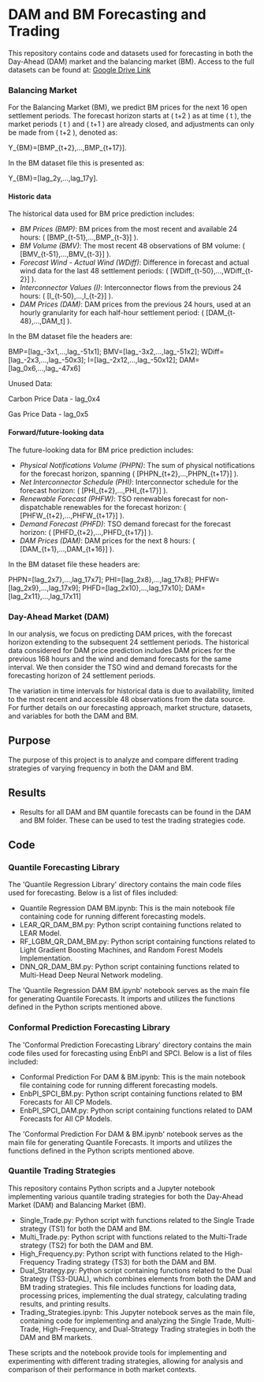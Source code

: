 # DAM and BM Forecasting and Trading

This repository contains code and datasets used for forecasting in both the Day-Ahead (DAM) market and the balancing market (BM).
Access to the full datasets can be found at: [Google Drive Link](https://drive.google.com/drive/u/0/folders/1GSJhwvhRZ5X5A0uJRZzkzCuJ8xu9kDcX)

### Balancing Market

For the Balancing Market (BM), we predict BM prices for the next 16 open settlement periods. The forecast horizon starts at \( t+2 \) as at time \( t \), the market periods \( t \) and \( t+1 \) are already closed, and adjustments can only be made from \( t+2 \), denoted as:

Y_{BM}=[BMP_{t+2},...,BMP_{t+17}].


In the BM dataset file this is presented as:

Y_{BM}=[lag_2y,...,lag_17y].


#### Historic data

The historical data used for BM price prediction includes:

- *BM Prices (BMP)*: BM prices from the most recent and available 24 hours: \( [BMP_{t-51},...,BMP_{t-3}] \).
- *BM Volume (BMV)*: The most recent 48 observations of BM volume: \( [BMV_{t-51},...,BMV_{t-3}] \).
- *Forecast Wind - Actual Wind (WDiff)*: Difference in forecast and actual wind data for the last 48 settlement periods: \( [WDiff_{t-50},...,WDiff_{t-2}] \).
- *Interconnector Values (I)*: Interconnector flows from the previous 24 hours: \( [I_{t-50},...,I_{t-2}] \).
- *DAM Prices (DAM)*: DAM prices from the previous 24 hours, used at an hourly granularity for each half-hour settlement period: \( [DAM_{t-48},...,DAM_t] \).

In the BM dataset file the headers are:

BMP=[lag_-3x1,...,lag_-51x1]; BMV=[lag_-3x2,...,lag_-51x2]; WDiff=[lag_-2x3,...,lag_-50x3]; I=[lag_-2x12,...,lag_-50x12]; DAM=[lag_0x6,...,lag_-47x6]

Unused Data:

Carbon Price Data - lag\_0x4

Gas Price Data - lag\_0x5

#### Forward/future-looking data

The future-looking data for BM price prediction includes:

- *Physical Notifications Volume (PHPN)*: The sum of physical notifications for the forecast horizon, spanning \( [PHPN_{t+2},...,PHPN_{t+17}] \).
- *Net Interconnector Schedule (PHI)*: Interconnector schedule for the forecast horizon: \( [PHI_{t+2},...,PHI_{t+17}] \).
- *Renewable Forecast (PHFW)*: TSO renewables forecast for non-dispatchable renewables for the forecast horizon: \( [PHFW_{t+2},...,PHFW_{t+17}] \).
- *Demand Forecast (PHFD)*: TSO demand forecast for the forecast horizon: \( [PHFD_{t+2},...,PHFD_{t+17}] \).
- *DAM Prices (DAM)*: DAM prices for the next 8 hours: \( [DAM_{t+1},...,DAM_{t+16}] \).

In the BM dataset file these headers are:

PHPN=[lag_2x7},...,lag_17x7]; PHI=[lag_2x8},...,lag_17x8]; PHFW=[lag_2x9},...,lag_17x9]; PHFD=[lag_2x10},...,lag_17x10]; DAM=[lag_2x11},...,lag_17x11]  

### Day-Ahead Market (DAM)
In our analysis, we focus on predicting DAM prices, with the forecast horizon extending to the subsequent 24 settlement periods.
The historical data considered for DAM price prediction includes DAM prices for the previous 168 hours and the wind and demand forecasts for the same interval. We then consider the TSO wind and demand forecasts for the forecasting horizon of 24 settlement periods.


The variation in time intervals for historical data is due to availability, limited to the most recent and accessible 48 observations from the data source. For further details on our forecasting approach, market structure, datasets, and variables for both the DAM and BM.


## Purpose
The purpose of this project is to analyze and compare different trading strategies of varying frequency in both the DAM and BM.

## Results
- Results for all DAM and BM quantile forecasts can be found in the DAM and BM folder. These can be used to test the trading strategies code.

## Code

### Quantile Forecasting Library

The 'Quantile Regression Library' directory contains the main code files used for forecasting. Below is a list of files included:
- Quantile Regression DAM BM.ipynb: This is the main notebook file containing code for running different forecasting models.
- LEAR_QR_DAM_BM.py: Python script containing functions related to LEAR Model.
- RF_LGBM_QR_DAM_BM.py: Python script containing functions related to Light Gradient Boosting Machines, and Random Forest Models Implementation.
- DNN_QR_DAM_BM.py: Python script containing functions related to Multi-Head Deep Neural Network modeling.

The 'Quantile Regression DAM BM.ipynb' notebook serves as the main file for generating Quantile Forecasts. It imports and utilizes the functions defined in the Python scripts mentioned above.

### Conformal Prediction Forecasting Library
The 'Conformal Prediction Forecasting Library' directory contains the main code files used for forecasting using EnbPI and SPCI. Below is a list of files included:
- Conformal Prediction For DAM & BM.ipynb: This is the main notebook file containing code for running different forecasting models.
- EnbPI_SPCI_BM.py: Python script containing functions related to BM Forecasts for All CP Models.
- EnbPI_SPCI_DAM.py: Python script containing functions related to DAM Forecasts for All CP Models.

The 'Conformal Prediction For DAM & BM.ipynb' notebook serves as the main file for generating Quantile Forecasts. It imports and utilizes the functions defined in the Python scripts mentioned above.

### Quantile Trading Strategies
This repository contains Python scripts and a Jupyter notebook implementing various quantile trading strategies for both the Day-Ahead Market (DAM) and Balancing Market (BM).

- Single_Trade.py: Python script with functions related to the Single Trade strategy (TS1) for both the DAM and BM.
- Multi_Trade.py: Python script with functions related to the Multi-Trade strategy (TS2) for both the DAM and BM.
- High_Frequency.py: Python script with functions related to the High-Frequency Trading strategy (TS3) for both the DAM and BM.
- Dual_Strategy.py: Python script containing functions related to the Dual Strategy (TS3-DUAL), which combines elements from both the DAM and BM trading strategies. This file includes functions for loading data, processing prices, implementing the dual strategy, calculating trading results, and printing results.
- Trading_Strategies.ipynb: This Jupyter notebook serves as the main file, containing code for implementing and analyzing the Single Trade, Multi-Trade, High-Frequency, and Dual-Strategy Trading strategies in both the DAM and BM markets.
  
These scripts and the notebook provide tools for implementing and experimenting with different trading strategies, allowing for analysis and comparison of their performance in both market contexts.

